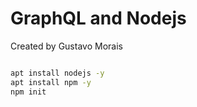 # GraphQL and Nodejs

Created by Gustavo Morais

```sh
```

```sh
apt install nodejs -y
apt install npm -y
npm init
```
